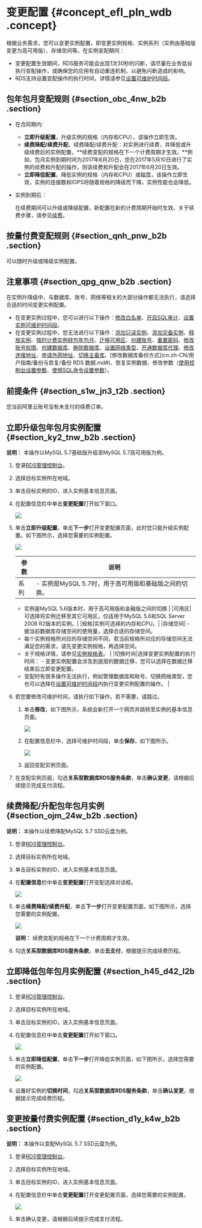# 变更配置 {#concept_efl_pln_wdb .concept}

根据业务需求，您可以变更实例配置，即变更实例规格、实例系列（实例由基础版变更为高可用版）、存储空间等。在实例变配期间：

-   变更配置生效期间，RDS服务可能会出现1次30秒的闪断，请尽量在业务低谷执行变配操作，或确保您的应用有自动重连机制，以避免闪断造成的影响。
-   RDS支持设置变配操作的执行时间，详情请参见[设置可维护时间段](cn.zh-CN/用户指南/实例管理/设置可维护时间段.md#)。

## 包年包月变配规则 {#section_obc_4nw_b2b .section}

-   在合同期内:

    -   **立即升级配置**，升级实例的规格（内存和CPU），该操作立即生效。
    -   **续费降配/续费升配**，续费降配/续费升配：对实例进行续费，并降低或升级续费后的实例配置，**续费变配的规格在下一个计费周期才生效。**例如，包月实例到期时间为2017年6月20日，您在2017年5月10日进行了实例的续费和升配的操作，则该续费和升配会在2017年6月20日生效。
    -   **立即降低配置**，降低实例的规格（内存和CPU）或磁盘，该操作立即生效，实例的连接数和IOPS将随着规格的降级而下降，实例性能也会降低。
-   实例到期后：

    在续费期间可以升级或降级配置，新配置在新的计费周期开始时生效。关于续费步骤，请参见[续费](../../../../cn.zh-CN/产品定价/续费.md#)。


## 按量付费变配规则 {#section_qnh_pnw_b2b .section}

可以随时升级或降级实例配置。

## 注意事项 {#section_qpg_qnw_b2b .section}

在实例升降级中，与数据库、账号、网络等相关的大部分操作都无法执行，请选择合适的时间变更实例配置。

-   在变更实例过程中，您可以进行以下操作：[修改白名单](cn.zh-CN/用户指南/安全管理/设置白名单.md#)、[开启SQL审计](cn.zh-CN/用户指南/安全管理/SQL审计.md#)、[设置实例可维护时间段](cn.zh-CN/用户指南/实例管理/设置可维护时间段.md#)。
-   在变更实例过程中，您无法进行以下操作：[添加只读实例](../../../../cn.zh-CN/快速入门MySQL版/扩展实例/只读实例/创建只读实例.md#)、[添加灾备实例](../../../../cn.zh-CN/快速入门MySQL版/扩展实例/灾备实例.md#)、[释放实例](cn.zh-CN/用户指南/实例管理/释放实例.md#)、[按时计费实例转包年包月](cn.zh-CN/用户指南/实例管理/按时计费实例转包年包月.md#)、[迁移可用区](cn.zh-CN/用户指南/实例管理/迁移可用区.md#)、[创建账号](cn.zh-CN/用户指南/账号管理/创建账号.md#)、[重置密码](cn.zh-CN/用户指南/账号管理/重置密码.md#)、[修改账号权限](cn.zh-CN/用户指南/账号管理/修改账号权限.md#)、[创建数据库](cn.zh-CN/用户指南/数据库管理/创建数据库.md#)、[删除数据库](cn.zh-CN/用户指南/数据库管理/删除数据库.md#)、[设置网络类型](cn.zh-CN/用户指南/网络管理/设置网络类型.md#)、[开通数据库代理](https://help.aliyun.com/document_detail/72253.html)、[修改连接地址](cn.zh-CN/用户指南/网络管理/设置内外网地址.md#)、[申请外网地址](../../../../cn.zh-CN/快速入门MySQL版/初始化配置/申请外网地址.md#)、[切换主备库](cn.zh-CN/用户指南/实例管理/切换主备实例.md#)、[修改数据库备份方式](cn.zh-CN/用户指南/备份与恢复/备份 RDS 数据.md#)、恢复实例数据、修改参数（[使用控制台设置参数](cn.zh-CN/用户指南/实例管理/设置实例参数/使用控制台设置参数.md#)、[使用SQL命令设置参数](cn.zh-CN/用户指南/实例管理/设置实例参数/使用SQL命令设置参数.md#)）。

## 前提条件 {#section_s1w_jn3_t2b .section}

您当前阿里云账号没有未支付的续费订单。

## 立即升级包年包月实例配置 {#section_ky2_tnw_b2b .section}

**说明：** 本操作以MySQL 5.7基础版升级至MySQL 5.7高可用版为例。

1.  登录[RDS管理控制台](https://rds.console.aliyun.com/)。
2.  选择目标实例所在地域。
3.  单击目标实例的ID，进入实例基本信息页面。
4.  在配置信息栏中单击**变更配置**打开如下窗口。

    ![](http://static-aliyun-doc.oss-cn-hangzhou.aliyuncs.com/assets/img/7891/15338172657047_zh-CN.png)

5.  单击**立即升级配置**，单击**下一步**打开变更配置页面，此时您只能升级实例配置。如下图所示，选择您需要的实例配置。

    ![](http://static-aliyun-doc.oss-cn-hangzhou.aliyuncs.com/assets/img/7891/15338172653042_zh-CN.png)

    |参数|说明|
    |--|--|
    |系列|     -   实例是MySQL 5.7时，用于高可用版和基础版之间的切换。
    -   实例是MySQL 5.6版本时，用于高可用版和金融版之间的切换
 |
    |可用区|可选择将实例迁移至其它可用区，仅适用于MySQL 5.6和SQL Server 2008 R2版本的实例。|
    |规格|实例可选择的内存和CPU。|
    |存储空间|     -   据当前数据库存储空间的使用量，选择合适的存储空间。
    -   每个实例规格所对应的存储空间不同，若当前规格所对应的存储空间无法满足您的需求，请先变更实例规格，再选择空间。
    -   关于规格详情，请参见[实例规格表](../../../../cn.zh-CN/产品简介/实例规格/实例规格表.md#)。
 |
    |切换时间|选择变更实例配置的执行时间：    -   变更实例配置会涉及到底层的数据迁移，您可以选择在数据迁移结束后立即变更配置。
    -   变配时有很多操作无法执行，例如管理数据库和账号、切换网络类型，您也可以选择在[设置可维护时间段](cn.zh-CN/用户指南/实例管理/设置可维护时间段.md#)内执行变更实例配置的操作。
|

6.  若您要修改可维护时间，请执行如下操作。若不需要，请跳过。
    1.  单击**修改**，如下图所示，系统会新打开一个网页并跳转至实例的基本信息页面。

        ![](http://static-aliyun-doc.oss-cn-hangzhou.aliyuncs.com/assets/img/7891/15338172657256_zh-CN.png)

    2.  在配置信息栏中，选择可维护时间段，单击**保存**，如下图所示。

        ![](http://static-aliyun-doc.oss-cn-hangzhou.aliyuncs.com/assets/img/7891/15338172657257_zh-CN.png)

    3.  返回变配实例页面。
7.  在变配实例页面，勾选**关系型数据库RDS服务条款**，单击**确认变更**，请根据后续提示完成支付流程。

## 续费降配/升配包年包月实例 {#section_ojm_24w_b2b .section}

**说明：** 本操作以续费降配MySQL 5.7 SSD云盘为例。

1.  登录[RDS管理控制台](https://rds.console.aliyun.com/)。
2.  选择目标实例所在地域。
3.  单击目标实例的ID，进入实例基本信息页面。
4.  在**配置信息**栏中单击**变更配置**打开变配选择对话框。

    ![](http://static-aliyun-doc.oss-cn-hangzhou.aliyuncs.com/assets/img/7891/15338172657047_zh-CN.png)

5.  单击**续费降配/续费升配**，单击**下一步**打开变更配置页面，如下图所示，选择您需要的实例配置。

    ![](http://static-aliyun-doc.oss-cn-hangzhou.aliyuncs.com/assets/img/7891/15338172667049_zh-CN.png)

    **说明：** 续费变配的规格在下一个计费周期才生效。

6.  勾选**关系型数据库RDS服务条款**，单击**去支付**，根据提示完成续费历程。

## 立即降低包年包月实例配置 {#section_h45_d42_l2b .section}

1.  登录[RDS管理控制台](https://rds.console.aliyun.com/)。
2.  选择目标实例所在地域。
3.  单击目标实例的ID，进入实例基本信息页面。
4.  在配置信息栏中单击**变更配置**打开如下窗口。

    ![](http://static-aliyun-doc.oss-cn-hangzhou.aliyuncs.com/assets/img/7891/15338172657047_zh-CN.png)

5.  单击**立即降低配置**，单击**下一步**打开降低实例页面，如下图所示，选择您需要的实例配置。

    ![](http://static-aliyun-doc.oss-cn-hangzhou.aliyuncs.com/assets/img/7891/15338172667049_zh-CN.png)

6.  设置好实例的**切换时间**，勾选**关系型数据库RDS服务条款**，单击**确认变更**，根据提示完成续费历程。

## 变更按量付费实例配置 {#section_d1y_k4w_b2b .section}

**说明：** 本操作以变配MySQL 5.7 SSD云盘为例。

1.  登录[RDS管理控制台](https://rds.console.aliyun.com/)。
2.  选择目标实例所在地域。
3.  单击目标实例的ID，进入实例基本信息页面。
4.  在配置信息栏中单击**变更配置**打开变更配置页面，选择您需要的实例配置。

    ![](http://static-aliyun-doc.oss-cn-hangzhou.aliyuncs.com/assets/img/7891/15338172667255_zh-CN.png)

5.  单击确认变更，请根据后续提示完成支付流程。

